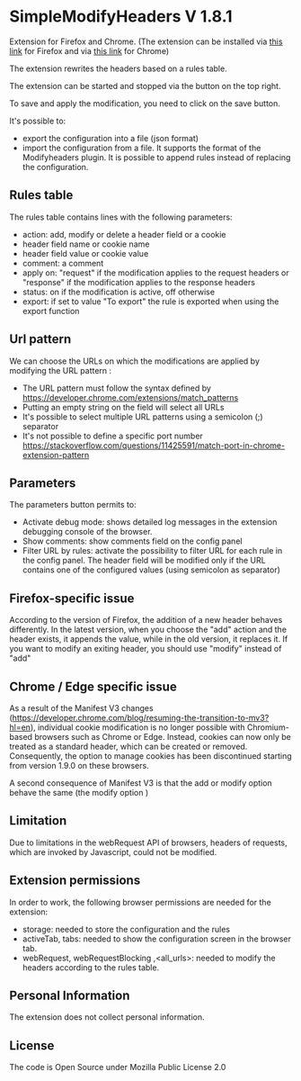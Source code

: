 # SimpleModifyHeaders V 1.8.1

Extension for Firefox and Chrome. (The extension can be installed via [this link](https://addons.mozilla.org/firefox/addon/simple-modify-header/) for Firefox and via [this link](https://chrome.google.com/webstore/detail/simple-modify-headers/gjgiipmpldkpbdfjkgofildhapegmmic) for Chrome)

The extension rewrites the headers based on a rules table. 

The extension can be started and stopped via the button on the top right.

To save and apply the modification, you need to click on the save button.

It's possible to: 
-  export the configuration into a file (json format)
-  import the configuration from a file. It supports the format of the Modifyheaders plugin. It is possible to append rules instead of replacing the configuration.

## Rules table
The rules table contains lines with the following parameters:
- action: add, modify or delete a header field or a cookie
- header field name or cookie name
- header field value or cookie value 
- comment: a comment 
- apply on: "request" if the modification applies to the request headers or "response" if the modification applies to the response headers
- status: on if the modification is active, off otherwise 
- export: if set to value "To export" the rule is exported when using the export function 

## Url pattern
We can choose the URLs on which the modifications are applied by modifying the URL pattern :  
- The URL pattern must follow the syntax defined by https://developer.chrome.com/extensions/match_patterns
- Putting an empty string on the field will select all URLs
- It's possible to select multiple URL patterns using a semicolon (;) separator
- It's not possible to define a specific port number https://stackoverflow.com/questions/11425591/match-port-in-chrome-extension-pattern

## Parameters
The parameters button permits to:
- Activate debug mode: shows detailed log messages in the extension debugging console of the browser.
- Show comments: show comments field on the config panel 
- Filter URL by rules: activate the possibility to filter URL for each rule in the config panel. The header field will be modified only if the URL contains one of the configured values (using semicolon as separator)


## Firefox-specific issue
According to the version of Firefox, the addition of a new header behaves differently. In the latest version, when you choose the "add" action and the header exists, it appends the value, while in the old version, it replaces it. If you want to modify an exiting header, you should use "modify" instead of "add"

## Chrome / Edge  specific issue 

As a result of the Manifest V3 changes (https://developer.chrome.com/blog/resuming-the-transition-to-mv3?hl=en), individual cookie modification is no longer possible with Chromium-based browsers such as Chrome or Edge. Instead, cookies can now only be treated as a standard header, which can be created or removed. Consequently, the option to manage cookies has been discontinued starting from version 1.9.0 on these browsers.

A second consequence of Manifest V3 is that the add or modify option behave the same (the modify option )

## Limitation

Due to limitations in the webRequest API of browsers, headers of requests, which are invoked by Javascript, could not be modified. 
  
## Extension permissions
In order to work, the following browser permissions are needed for the extension: 
- storage: needed to store the configuration and the rules
- activeTab, tabs: needed to show the configuration screen in the browser tab.
- webRequest, webRequestBlocking ,<all_urls>: needed to modify the headers according to the rules table. 

## Personal Information
The extension does not collect personal information.

## License
The code is Open Source under Mozilla Public License 2.0 
